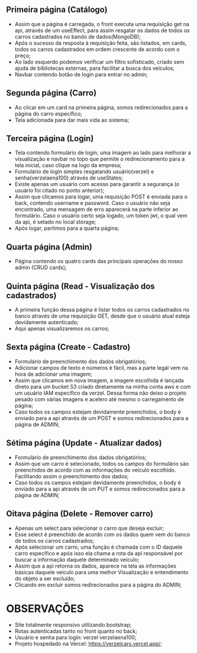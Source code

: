 ## Primeira página (Catálogo)
- Assim que a página é carregada, o front executa uma requisição get na api, através de um useEffect, para assim resgatar os dados de todos os carros cadastrados no bando de dados(MongoDB);
- Após o sucesso da resposta à requisição feita, são listados, em cards, todos os carros cadastrados em ordem crescente de acordo com o preço;
- Ao lado esquerdo podemos verificar um filtro sofisticado, criado sem ajuda de bibliotecas externas, para facilitar a busca dos veículos;
- Navbar contendo botão de login para entrar no admin;

## Segunda página (Carro)
- Ao clicar em um card na primeira página, somos redirecionados para a página do carro específico;
- Tela adicionada para dar mais vida ao sistema;

## Terceira página (Login)

- Tela contendo formulário de login, uma imagem ao lado para melhorar a visualização e navbar no topo que permite o redirecionamento para a tela inicial, caso clique na logo da empresa;
- Formulário de login simples resgatando usuário(verzel) e senha(verzelaena100) através de useStates;
- Existe apenas um usuário com acesso para garantir a segurança (o usuário foi citado no ponto anterior);
- Assim que clicamos para logar, uma requisição POST é enviada para o back, contendo username e password. Caso o usuário não seja encontrado, uma mensagem de erro aparecerá na parte inferior ao formulário. Caso o usuário certo seja logado, um token jwt, o qual vem da api, é setado no local storage;
- Após logar, partimos para a quarta página;

## Quarta página (Admin)

- Página contendo os quatro cards das principais operações do nosso admin (CRUD cards);

## Quinta página (Read - Visualização dos cadastrados)

- A primeira função dessa página é listar todos os carros cadastrados no banco através de uma requisição GET, desde que o usuário atual esteja devidamente autenticado;
- Aqui apenas visualizaremos os carros;

## Sexta página (Create - Cadastro)

- Formulário de preenchimento dos dados obrigatórios;
- Adicionar campos de texto e números é fácil, mas a parte legal vem na hora de adicionar uma imagem;
- Assim que clicamos em nova imagem, a imagem escolhida é lançada direto para um bucket S3 criado diretamente na minha conta aws e com um usuário IAM específico da verzel. Dessa forma não deixo o projeto pesado com várias imagens e acelero até mesmo o carregamento de página;
- Caso todos os campos estejam devidamente preenchidos, o body é enviado para a api através de um POST e somos redirecionados para a página de ADMIN;

## Sétima página (Update - Atualizar dados)
- Formulário de preenchimento dos dados obrigatórios;
- Assim que um carro é selecionado, todos os campos do formulário são preenchidos de acordo com as informações do veículo escolhido. Facilitando assim o preenchimento dos dados;
- Caso todos os campos estejam devidamente preenchidos, o body é enviado para a api através de um PUT e somos redirecionados para a página de ADMIN;

## Oitava página (Delete - Remover carro)
- Apenas um select para selecionar o carro que deseja excluir;
- Esse select é preenchido de acordo com os dados quem vem do banco de todos os carros cadastrados;
- Após selecionar um carro, uma função é chamada com o ID daquele carro específico e após isso ela chama a rota da api responsável por buscar a informação daquele determinado veículo;
- Assim que a api retorna os dados, aparece na tela as informações básicas daquele veículo para uma melhor Visualização e entendimento do objeto a ser excluído;
- Clicando em excluir somos redirecionados para a página do ADMIN;

# OBSERVAÇÕES
- Site totalmente responsivo utilizando bootstrap;
- Rotas autenticadas tanto no front quanto no back;
- Usuário e senha para login: verzel verzelaena100;
- Projeto hospedado na Vercel: https://verzelcars.vercel.app/;